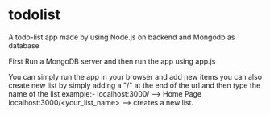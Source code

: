 # todolist
A todo-list  app made by using Node.js on backend and Mongodb as database

First Run a MongoDB server and then run the app using app.js

You can simply run the app in your browser and add new items
you can also create new list by simply adding a "/" at the end of the url and then type the name of the list
example:- localhost:3000/ --> Home Page
          localhost:3000/<your_list_name> --> creates a new list.
